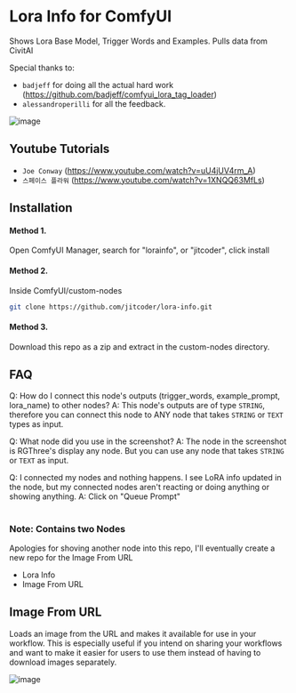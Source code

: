 # Lora Info for ComfyUI

Shows Lora Base Model, Trigger Words and Examples. Pulls data from CivitAI


Special thanks to:

- `badjeff` for doing all the actual hard work (https://github.com/badjeff/comfyui_lora_tag_loader)
- `alessandroperilli` for all the feedback.

![image](preview.png)


## Youtube Tutorials
- `Joe Conway` (https://www.youtube.com/watch?v=uU4jUV4rm_A)
- `스페이스 플라워` (https://www.youtube.com/watch?v=1XNQQ63MfLs)


## Installation

#### Method 1. 
Open ComfyUI Manager, search for "lorainfo", or "jitcoder", click install

#### Method 2.

Inside ComfyUI/custom-nodes

```sh
git clone https://github.com/jitcoder/lora-info.git
```

#### Method 3.

Download this repo as a zip and extract in the custom-nodes directory.


## FAQ

Q: How do I connect this node's outputs (trigger_words, example_prompt, lora_name) to other nodes?
A: This node's outputs are of type `STRING`, therefore you can connect this node to ANY node that takes `STRING` or `TEXT` types as input.

Q: What node did you use in the screenshot?
A: The node in the screenshot is RGThree's display any node. But you can use any node that takes `STRING` or `TEXT` as input.

Q: I connected my nodes and nothing happens. I see LoRA info updated in the node, but my connected nodes aren't reacting or doing anything or showing anything.
A: Click on "Queue Prompt"


#
#
#

### Note: Contains two Nodes
Apologies for shoving another node into this repo, I'll eventually create a new repo for the Image From URL 

- Lora Info
- Image From URL

## Image From URL

Loads an image from the URL and makes it available for use in your workflow. This is especially useful if you intend on 
sharing your workflows and want to make it easier for users to use them instead of having to download images separately.

![image](image-from-url.png)